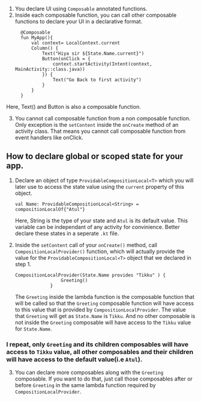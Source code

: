 1. You declare UI using `Composable` annotated functions.
2. Inside each composable function, you can call other composable functions to declare your UI in a declarative format.
   ```
     @Composable
     fun MyApp(){
         val context= LocalContext.current
         Column() {
             Text("Hiya sir ${State.Name.current}")
             Button(onClick = {
                 context.startActivity(Intent(context, MainActivity::class.java))
             }) {
                 Text("Go Back to first activity")
             }
         }
     }
   ```
  Here, Text() and Button is also a composable function.

3. You cannot call composable function from a non composable function. Only exception is the `setContent` inside the `onCreate` method of an activity class. That means you cannot call composable function from event handlers like onClick.

## How to declare global or scoped state for your app.

1. Declare an object of type `ProvidableCompositionLocal<T>` which you will later use to access the state value using the `current` property of this object.
   ```
   val Name: ProvidableCompositionLocal<String> = compositionLocalOf{"Atul"}
   ```
   Here, String is the type of your state and `Atul` is its default value.
   This variable can be independant of any activity for convinience. Better declare these states in a seperate `.kt` file. 

2. Inside the `setContent` call of your `onCreate()` method, call `CompositionLocalProvider()` function, which will actually provide the value for the `ProvidableCompositionLocal<T>` object that we declared in step 1.

   ```
   CompositionLocalProvider(State.Name provides "Tikku" ) {
                    Greeting()
                }
   ```
   The `Greeting` inside the lambda function is the composable function that will be called so that the `Greeting` composable function will have access to this value that is provided by `CompositionLocalProvider`. The value that `Greeting` will get as `State.Name` is `Tikku`. And no other composable is not inside the `Greeting` composable will have access to the `Tikku` value for `State.Name`. 

### I repeat, only `Greeting` and its children composables will have access to `Tikku` value, all other composables and their children will have access to the default value(i.e `Atul`).

3. You can declare more composables along with the `Greeting` composable. If you want to do that, just call those composables after or before `Greeting` in the same lambda function required by `CompositionLocalProvider`.
